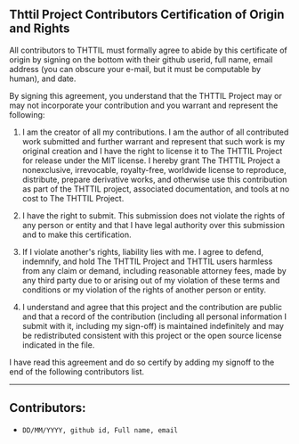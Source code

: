 ## Thttil Project Contributors Certification of Origin and Rights

All contributors to THTTIL must formally agree to abide by this
certificate of origin by signing on the bottom with their github
userid, full name, email address (you can obscure your e-mail, but it
must be computable by human), and date.

By signing this agreement, you understand that the THTTIL Project may or may not
incorporate your contribution and you warrant and represent the following:

1. I am the creator of all my contributions. I am the author of all
   contributed work submitted and further warrant and represent that
   such work is my original creation and I have the right to license
   it to The THTTIL Project for release under the MIT
   license. I hereby grant The THTTIL Project a nonexclusive,
   irrevocable, royalty-free, worldwide license to reproduce,
   distribute, prepare derivative works, and otherwise use this
   contribution as part of the THTTIL project, associated
   documentation, and tools at no cost to The THTTIL Project.

2. I have the right to submit. This submission does not violate the
   rights of any person or entity and that I have legal authority over
   this submission and to make this certification.

3. If I violate another's rights, liability lies with me. I agree to
   defend, indemnify, and hold The THTTIL Project and THTTIL users
   harmless from any claim or demand, including reasonable attorney
   fees, made by any third party due to or arising out of my violation
   of these terms and conditions or my violation of the rights of
   another person or entity.

4. I understand and agree that this project and the contribution are
   public and that a record of the contribution (including all
   personal information I submit with it, including my sign-off) is
   maintained indefinitely and may be redistributed consistent with
   this project or the open source license indicated in the file.

I have read this agreement and do so certify by adding my signoff to
the end of the following contributors list.

---
## Contributors:

- ``DD/MM/YYYY, github id, Full name, email``